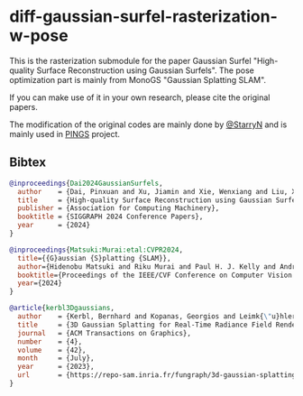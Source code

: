 # diff-gaussian-surfel-rasterization-w-pose

This is the rasterization submodule for the paper Gaussian Surfel "High-quality Surface Reconstruction using Gaussian Surfels". 
The pose optimization part is mainly from MonoGS "Gaussian Splatting SLAM".

If you can make use of it in your own research, please cite the original papers.

The modification of the original codes are mainly done by [@StarryN](https://github.com/StarryN) and is mainly used in [PINGS](https://github.com/PRBonn/PINGS) project.

## Bibtex

```bibtex
@inproceedings{Dai2024GaussianSurfels,
  author    = {Dai, Pinxuan and Xu, Jiamin and Xie, Wenxiang and Liu, Xinguo and Wang, Huamin and Xu, Weiwei},
  title     = {High-quality Surface Reconstruction using Gaussian Surfels},
  publisher = {Association for Computing Machinery},
  booktitle = {SIGGRAPH 2024 Conference Papers},
  year      = {2024}
}
```

```bibtex
@inproceedings{Matsuki:Murai:etal:CVPR2024,
  title={{G}aussian {S}platting {SLAM}},
  author={Hidenobu Matsuki and Riku Murai and Paul H. J. Kelly and Andrew J. Davison},
  booktitle={Proceedings of the IEEE/CVF Conference on Computer Vision and Pattern Recognition},
  year={2024}
}

```

```bibtex
@article{kerbl3Dgaussians,
  author    = {Kerbl, Bernhard and Kopanas, Georgios and Leimk{\"u}hler, Thomas and Drettakis, George},
  title     = {3D Gaussian Splatting for Real-Time Radiance Field Rendering},
  journal   = {ACM Transactions on Graphics},
  number    = {4},
  volume    = {42},
  month     = {July},
  year      = {2023},
  url       = {https://repo-sam.inria.fr/fungraph/3d-gaussian-splatting/}
}
```



